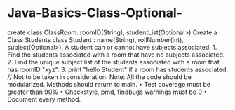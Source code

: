 # Java-Basics-Class-Optional-
create class ClassRoom: roomID(String), studentList(Optional>) Create a Class Students class Student : name(String), rollNumber(int), subject(Optional>). A student can or cannot have subjects associated. 1. Find the students associated with a room that have no subjects associated. 2. Find the unique subject list of the students associated with a room that has roomID "xyz". 3. print "hello Student" if a room has students associated.  // Not to be taken in consideration. Note: All the code should be modularized. Methods should return to main. • Test coverage must be greater than 90% • Checkstyle, pmd, findbugs warnings must be 0 • Document every method.
